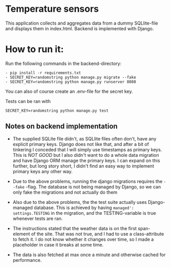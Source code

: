# Temperature sensors

This application collects and aggregates data from a dummy SQLlite-file and displays them in index.html. Backend is implemented with Django.

# How to run it:

Run the following commands in the backend-directory:
````
- pip install -r requirements.txt
- SECRET_KEY=randomstring python manage.py migrate --fake
- SECRET_KEY=randomstring python manage.py runserver 8080
````
You can also of course create an .env-file for the secret key.

Tests can be ran with 
```
SECRET_KEY=randomstring python manage.py test 
````

## Notes on backend implementation
- The supplied SQLite file didn't, as SQLlite files often don't, have any explicit primary keys. Django does not like that, and after a bit of tinkering I conceded that I will simply use timestamps as primary keys. This is _NOT GOOD_ but I also didn't want to do a whole data migration and have Django ORM manage the primary keys. I can expand on this further, but long story short, I didn't find an easy way to implement primary keys any other way.

- Due to the above problems, running the django migrations requires the `--fake` -flag. The database is not being managed by Django, so we can only fake the migrations and not actually do them

- Also due to the above problems, the the test suite actually uses Django-managed database. This is achieved by having `managed': settings.TESTING` in the migration, and the TESTING-variable is true whenever tests are ran.

- The instructions stated that the weather data is on the first span-element of the site. That was not true, and I had to use a class-attribute to fetch it. I do not know whether it changes over time, so I made a placeholder in case it breaks at some time.

- The data is also fetched at max once a minute and otherwise cached for performance.
